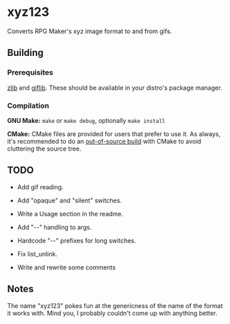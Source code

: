 xyz123
======

Converts RPG Maker's xyz image format to and from gifs.

Building
--------

### Prerequisites ###

[zlib][] and [giflib][].
These should be available in your distro's package manager.

[zlib]: http://zlib.net/
[giflib]: http://sourceforge.net/projects/giflib/

### Compilation ###

**GNU Make:** `make` or `make debug`, optionally `make install`

**CMake:** CMake files are provided for users that prefer to use it.
As always, it's recommended to do an [out-of-source build][oosb] with
CMake to avoid cluttering the source tree.

[oosb]: http://vtk.org/Wiki/CMake_FAQ#Out-of-source_build_trees

TODO
----

- Add gif reading.

- Add "opaque" and "silent" switches.

- Write a Usage section in the readme.

- Add "--" handling to args.

- Hardcode "--" prefixes for long switches.

- Fix list\_unlink.

- Write and rewrite some comments

Notes
-----

The name "xyz123" pokes fun at the genericness of the name of the format it
works with. Mind you, I probably couldn't come up with anything better.

